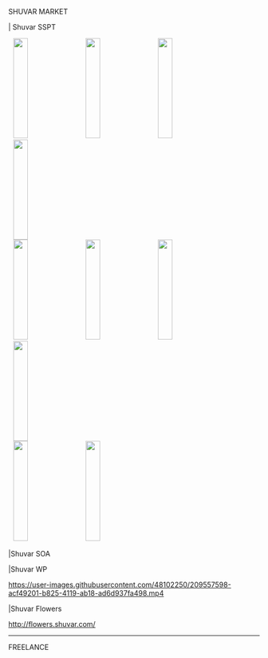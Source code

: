 SHUVAR MARKET

| Shuvar SSPT

<div>
<img src="https://user-images.githubusercontent.com/48102250/209557021-cfdce3c4-e927-4f71-bc25-b609e6439a92.png" height="200" width="24%" style="margin: 0 10px">
<img src="https://user-images.githubusercontent.com/48102250/209557040-0612da29-a8b3-4311-9462-6ad2867c7895.PNG" height="200" width="24%" style="margin: 0 10px" >
<img src="https://user-images.githubusercontent.com/48102250/209557069-55fddb1b-42fc-440d-9f96-698dce87bdf1.PNG" height="200" width="24%" style="margin: 0 10px" >
<img src="https://user-images.githubusercontent.com/48102250/209557048-ffb2efaf-8b31-44c0-b9e6-de4acec25c66.PNG" height="200" width="24%" style="margin: 0 10px" >

<div>
<div>
<img src="https://user-images.githubusercontent.com/48102250/209557107-413a7888-5cd9-4f31-9dcb-f940830e2307.PNG" height="200" width="24%" style="margin: 0 10px">
<img src="https://user-images.githubusercontent.com/48102250/209557130-5466891e-7125-4eb1-a403-45d364ba8bb9.PNG" height="200" width="24%" style="margin: 0 10px">
<img src="https://user-images.githubusercontent.com/48102250/209557135-b98a8750-1a23-4a2f-a0f8-524808f0af1e.PNG" height="200" width="24%" style="margin: 0 10px">
<img src="https://user-images.githubusercontent.com/48102250/209557147-04f1cdcb-7883-4e0b-90b0-f904c04dc461.PNG" height="200" width="24%" style="margin: 0 10px">
<div>
  
<div>
<img src="https://user-images.githubusercontent.com/48102250/209557140-fe536027-2a87-48d6-9247-26a3e0905f1a.PNG" height="200" width="24%" style="margin: 0 10px">
<img src="https://user-images.githubusercontent.com/48102250/209557059-4712e161-1e2f-4fd7-a176-a03d073c32cf.PNG" height="200" width="24%" style="margin: 0 10px">
<div>
  
|Shuvar SOA

|Shuvar WP

https://user-images.githubusercontent.com/48102250/209557598-acf49201-b825-4119-ab18-ad6d937fa498.mp4

|Shuvar Flowers

http://flowers.shuvar.com/

-------------------------------------------------------------------------------------------------------------------------------------------------------------------------
FREELANCE 
